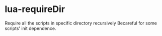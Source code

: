 lua-requireDir
==============
Require all the scripts in specific directory recursively
Becareful for some scripts' init dependence.
